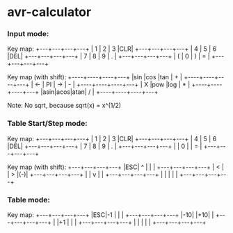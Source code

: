 # avr-calculator

### Input mode:
Key map:
+---+---+---+---+
| 1 | 2 | 3 |CLR|
+---+---+---+---+
| 4 | 5 | 6 |DEL|
+---+---+---+---+
| 7 | 8 | 9 | . |
+---+---+---+---+
| ( | 0 | ) | = |
+---+---+---+---+

Key map (with shift):
+----+----+----+---+
|sin |cos |tan | + |
+----+----+----+---+
| <- | PI | -> | - |
+----+----+----+---+
| X  |pow |log | * |
+----+----+----+---+
|asin|acos|atan| / |
+----+----+----+---+

Note: No sqrt, because sqrt(x) = x^(1/2)

### Table Start/Step mode:
Key map:
+---+---+---+---+
| 1 | 2 | 3 |CLR|
+---+---+---+---+
| 4 | 5 | 6 |DEL|
+---+---+---+---+
| 7 | 8 | 9 | . |
+---+---+---+---+
|   | 0 |   | = |
+---+---+---+---+

Key map (with shift):
+---+---+---+---+
|ESC| ^ |   |   |
+---+---+---+---+
| < |   | > |(-)|
+---+---+---+---+
|   | v     |   |
+---+---+---+---+
|   |   |   |   |
+---+---+---+---+

### Table mode:
Key map:
+---+---+---+---+
|ESC|-1 |   |   |
+---+---+---+---+
|-10|   |+10|   |
+---+---+---+---+
|   |+1 |   |   |
+---+---+---+---+
|   |   |   |   |
+---+---+---+---+
